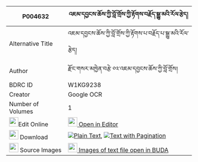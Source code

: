|P004632|འཇམ་དབྱངས་ཆོས་ཀྱི་བློ་གྲོས་ཀྱི་རྟོགས་བརྗོད་སྒྱུ་མའི་རོལ་རྩེད། 
| --- | --- 
|Alternative Title |འཇམ་དབྱངས་ཆོས་ཀྱི་བློ་གྲོས་ཀྱི་རྟོགས་པ་བརྗོད་པ་སྒྱུ་མའི་རོལ་རྩེད།
|Author| རྫོང་གསར་མཁྱེན་བརྩེ ༠༢་འཇམ་དབྱངས་ཆོས་ཀྱི་བློ་གྲོས།
|BDRC ID | W1KG9238
|Creator | Google OCR
|Number of Volumes| 1
|<img width="25" src="https://img.icons8.com/color/25/000000/edit-property.png">Edit Online| [<img width="25" src="https://avatars.githubusercontent.com/u/45091458?s=200&v=4"> Open in Editor](http://editor.openpecha.org/P004632)
|<img width="25" src="https://img.icons8.com/fluent/48/000000/download-2.png"/>  Download | [![](https://img.icons8.com/color/20/000000/txt.png)Plain Text](https://github.com/Openpecha/P004632/releases/download/v1/jamyang_cho_kyi_lodro_kyi_tokj_plain_P004632.zip), [![](https://img.icons8.com/color/20/000000/txt.png)Text with Pagination](https://github.com/Openpecha/P004632/releases/download/v1/jamyang_cho_kyi_lodro_kyi_tokj_pages_P004632.zip)
|<img width="25" src="https://img.icons8.com/plasticine/100/000000/pictures-folder.png"/>  Source Images | [<img width="25" src="https://library.bdrc.io/icons/BUDA-small.svg"> Images of text file open in BUDA](https://library.bdrc.io/show/bdr:W1KG9238)